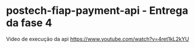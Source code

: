 # postech-fiap-payment-api - Entrega da fase 4

Video de execução da api 
https://www.youtube.com/watch?v=4ret1kL2kYU
